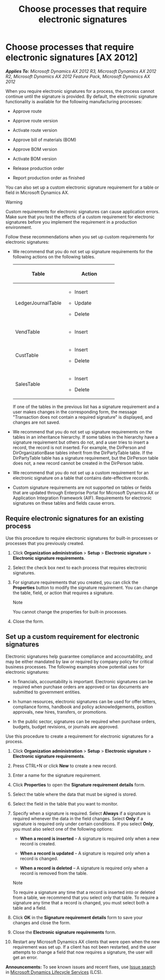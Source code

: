﻿---
title: Choose processes that require electronic signatures
TOCTitle: Choose processes that require electronic signatures
ms:assetid: 3b807a83-69db-49d6-bff1-2ac6715be360
ms:mtpsurl: https://technet.microsoft.com/en-us/library/Dd309646(v=AX.60)
ms:contentKeyID: 36056648
ms.date: 04/18/2014
mtps_version: v=AX.60
f1_keywords:
- compliance
- e-signatures
---

# Choose processes that require electronic signatures [AX 2012]


_**Applies To:** Microsoft Dynamics AX 2012 R3, Microsoft Dynamics AX 2012 R2, Microsoft Dynamics AX 2012 Feature Pack, Microsoft Dynamics AX 2012_

When you require electronic signatures for a process, the process cannot continue until the signature is provided. By default, the electronic signature functionality is available for the following manufacturing processes:

  - Approve route

  - Approve route version

  - Activate route version

  - Approve bill of materials (BOM)

  - Approve BOM version

  - Activate BOM version

  - Release production order

  - Report production order as finished

You can also set up a custom electronic signature requirement for a table or field in Microsoft Dynamics AX.


> [!WARNING]
> <P>Custom requirements for electronic signatures can cause application errors. Make sure that you test the effects of a custom requirement for electronic signatures before you implement the requirement in a production environment.</P>



Follow these recommendations when you set up custom requirements for electronic signatures:

  - We recommend that you do not set up signature requirements for the following actions on the following tables.
    
    <table>
    <colgroup>
    <col style="width: 50%" />
    <col style="width: 50%" />
    </colgroup>
    <thead>
    <tr class="header">
    <th><p>Table</p></th>
    <th><p>Action</p></th>
    </tr>
    </thead>
    <tbody>
    <tr class="odd">
    <td><p>LedgerJournalTable</p></td>
    <td><ul>
    <li><p>Insert</p></li>
    <li><p>Update</p></li>
    <li><p>Delete</p></li>
    </ul></td>
    </tr>
    <tr class="even">
    <td><p>VendTable</p></td>
    <td><ul>
    <li><p>Insert</p></li>
    </ul></td>
    </tr>
    <tr class="odd">
    <td><p>CustTable</p></td>
    <td><ul>
    <li><p>Insert</p></li>
    <li><p>Delete</p></li>
    </ul></td>
    </tr>
    <tr class="even">
    <td><p>SalesTable</p></td>
    <td><ul>
    <li><p>Insert</p></li>
    <li><p>Delete</p></li>
    </ul></td>
    </tr>
    </tbody>
    </table>
    
    If one of the tables in the previous list has a signature requirement and a user makes changes in the corresponding form, the message "Transaction does not contain a required signature" is displayed, and changes are not saved.

  - We recommend that you do not set up signature requirements on the tables in an inheritance hierarchy. If some tables in the hierarchy have a signature requirement but others do not, and a user tries to insert a record, the record is not inserted. For example, the DirPerson and DirOrganizationBase tables inherit from the DirPartyTable table. If the DirPartyTable table has a signature requirement, but the DirPerson table does not, a new record cannot be created in the DirPerson table.

  - We recommend that you do not set up a custom requirement for an electronic signature on a table that contains date-effective records.

  - Custom signature requirements are not supported on tables or fields that are updated through Enterprise Portal for Microsoft Dynamics AX or Application Integration Framework (AIF). Requirements for electronic signatures on these tables and fields cause errors.

## Require electronic signatures for an existing process

Use this procedure to require electronic signatures for built-in processes or processes that you previously created.

1.  Click **Organization administration** \> **Setup** \> **Electronic signature** \> **Electronic signature requirements**.

2.  Select the check box next to each process that requires electronic signatures.

3.  For signature requirements that you created, you can click the **Properties** button to modify the signature requirement. You can change the table, field, or action that requires a signature.
    

    > [!NOTE]
    > <P>You cannot change the properties for built-in processes.</P>



4.  Close the form.

## Set up a custom requirement for electronic signatures

Electronic signatures help guarantee compliance and accountability, and may be either mandated by law or required by company policy for critical business processes. The following examples show potential uses for electronic signatures:

  - In financials, accountability is important. Electronic signatures can be required when purchase orders are approved or tax documents are submitted to government entities.

  - In human resources, electronic signatures can be used for offer letters, compliance forms, handbook and policy acknowledgements, position approvals, new hires, transfers, or promotions.

  - In the public sector, signatures can be required when purchase orders, budgets, budget revisions, or journals are approved.

Use this procedure to create a requirement for electronic signatures for a process.

1.  Click **Organization administration** \> **Setup** \> **Electronic signature** \> **Electronic signature requirements**.

2.  Press CTRL+N or click **New** to create a new record.

3.  Enter a name for the signature requirement.

4.  Click **Properties** to open the **Signature requirement details** form.

5.  Select the table where the data that must be signed is stored.

6.  Select the field in the table that you want to monitor.

7.  Specify when a signature is required. Select **Always** if a signature is required whenever the data in the field changes. Select **Only** if a signature is required only under certain conditions. If you select **Only**, you must also select one of the following options:
    
      - **When a record is inserted** – A signature is required only when a new record is created.
    
      - **When a record is updated** – A signature is required only when a record is changed.
    
      - **When a record is deleted** – A signature is required only when a record is removed from the table.
    

    > [!NOTE]
    > <P>To require a signature any time that a record is inserted into or deleted from a table, we recommend that you select only that table. To require a signature any time that a record is changed, you must select both a table and a field.</P>



8.  Click **OK** in the **Signature requirement details** form to save your changes and close the form.

9.  Close the **Electronic signature requirements** form.

10. Restart any Microsoft Dynamics AX clients that were open when the new requirement was set up. If a client has not been restarted, and the user attempts to change a field that now requires a signature, the user will get an error.

  
**Announcements:** To see known issues and recent fixes, use [Issue search](http://go.microsoft.com/fwlink/?linkid=389258) in [Microsoft Dynamics Lifecycle Services](http://go.microsoft.com/fwlink/?linkid=306505) (LCS).

